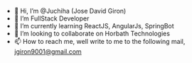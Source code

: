 - 👋 Hi, I’m @Juchiha (Jose David Giron)
- 👀 I’m FullStack Developer
- 🌱 I’m currently learning ReactJS, AngularJs, SpringBot
- 💞️ I’m looking to collaborate on Horbath Technologies
- 📫 How to reach me, well write to me to the following mail, jgiron9001@gmail.com

<!---
Juchiha/Juchiha is a ✨ special ✨ repository because its `README.md` (this file) appears on your GitHub profile.
You can click the Preview link to take a look at your changes.
--->
